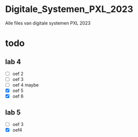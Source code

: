 # Digitale_Systemen_PXL_2023
Alle files van digitale systemen PXL 2023
# todo
## lab 4
- [ ] oef 2
- [ ] oef 3
- [ ] oef 4 maybe
- [x] oef 5
- [x] oef 6
## lab 5
- [ ] oef 3
- [x] oef4
